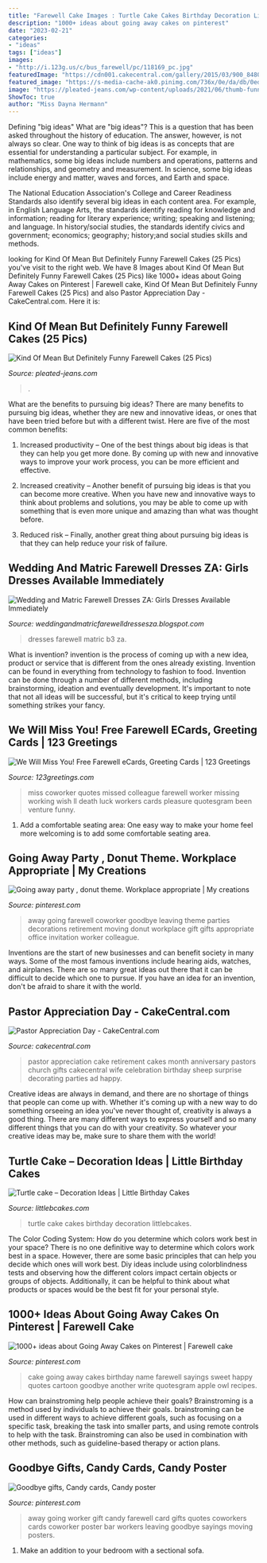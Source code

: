 ```yaml
---
title: "Farewell Cake Images : Turtle Cake Cakes Birthday Decoration Littlebcakes"
description: "1000+ ideas about going away cakes on pinterest"
date: "2023-02-21"
categories:
- "ideas"
tags: ["ideas"]
images:
- "http://i.123g.us/c/bus_farewell/pc/118169_pc.jpg"
featuredImage: "https://cdn001.cakecentral.com/gallery/2015/03/900_848043YV0S_pastor-appreciation-day.jpg"
featured_image: "https://s-media-cache-ak0.pinimg.com/736x/0e/da/db/0edadb59c8e7544d2336cc1d741982ee.jpg"
image: "https://pleated-jeans.com/wp-content/uploads/2021/06/thumb-funny-rude-farewell-cakes.jpg"
ShowToc: true
author: "Miss Dayna Hermann"
---
```



Defining "big ideas"
What are "big ideas"? This is a question that has been asked throughout the history of education. The answer, however, is not always so clear.
One way to think of big ideas is as concepts that are essential for understanding a particular subject. For example, in mathematics, some big ideas include numbers and operations, patterns and relationships, and geometry and measurement. In science, some big ideas include energy and matter, waves and forces, and Earth and space.

The National Education Association's College and Career Readiness Standards also identify several big ideas in each content area. For example, in English Language Arts, the standards identify reading for knowledge and information; reading for literary experience; writing; speaking and listening; and language. In history/social studies, the standards identify civics and government; economics; geography; history;and social studies skills and methods.

	

		
looking for Kind Of Mean But Definitely Funny Farewell Cakes (25 Pics) you've visit to the right web. We have 8 Images about Kind Of Mean But Definitely Funny Farewell Cakes (25 Pics) like 1000+ ideas about Going Away Cakes on Pinterest | Farewell cake, Kind Of Mean But Definitely Funny Farewell Cakes (25 Pics) and also Pastor Appreciation Day - CakeCentral.com. Here it is:
		
    
## Kind Of Mean But Definitely Funny Farewell Cakes (25 Pics)

<img loading=lazy src="https://pleated-jeans.com/wp-content/uploads/2021/06/thumb-funny-rude-farewell-cakes.jpg" onerror="this.onerror=null;this.src='https://tse2.mm.bing.net/th?id=OIP.Ze1nh89x0KO-BdzXB-cAiwHaD4&amp;pid=15.1';" alt="Kind Of Mean But Definitely Funny Farewell Cakes (25 Pics)">

_Source: pleated-jeans.com_

>. 

	

What are the benefits to pursuing big ideas?
There are many benefits to pursuing big ideas, whether they are new and innovative ideas, or ones that have been tried before but with a different twist. Here are five of the most common benefits:
1. Increased productivity – One of the best things about big ideas is that they can help you get more done. By coming up with new and innovative ways to improve your work process, you can be more efficient and effective.

2. Increased creativity – Another benefit of pursuing big ideas is that you can become more creative. When you have new and innovative ways to think about problems and solutions, you may be able to come up with something that is even more unique and amazing than what was thought before.

3. Reduced risk – Finally, another great thing about pursuing big ideas is that they can help reduce your risk of failure.

    
## Wedding And Matric Farewell Dresses ZA: Girls Dresses Available Immediately

<img loading=lazy src="http://1.bp.blogspot.com/-aJXm9JAopnQ/U5ViRBK_CUI/AAAAAAAAAPU/WktgtLjBq8Q/s1600/IMG_4715.jpg" onerror="this.onerror=null;this.src='https://tse4.mm.bing.net/th?id=OIP.7mKdVH8jV-xY-sn7LzhiZAAAAA&amp;pid=15.1';" alt="Wedding and Matric Farewell Dresses ZA: Girls Dresses Available Immediately">

_Source: weddingandmatricfarewelldressesza.blogspot.com_

>dresses farewell matric b3 za. 

	

What is invention?
invention is the process of coming up with a new idea, product or service that is different from the ones already existing. Invention can be found in everything from technology to fashion to food. 
Invention can be done through a number of different methods, including brainstorming, ideation and eventually development. It's important to note that not all ideas will be successful, but it's critical to keep trying until something strikes your fancy.

    
## We Will Miss You! Free Farewell ECards, Greeting Cards | 123 Greetings

<img loading=lazy src="http://i.123g.us/c/bus_farewell/pc/118169_pc.jpg" onerror="this.onerror=null;this.src='https://tse2.mm.bing.net/th?id=OIP.Y1deXEfPO2lMyX9nlQWn_AHaEt&amp;pid=15.1';" alt="We Will Miss You! Free Farewell eCards, Greeting Cards | 123 Greetings">

_Source: 123greetings.com_

>miss coworker quotes missed colleague farewell worker missing working wish ll death luck workers cards pleasure quotesgram been venture funny. 

	

1. Add a comfortable seating area: One easy way to make your home feel more welcoming is to add some comfortable seating area.

    
## Going Away Party , Donut Theme. Workplace Appropriate | My Creations

<img loading=lazy src="https://s-media-cache-ak0.pinimg.com/736x/0e/da/db/0edadb59c8e7544d2336cc1d741982ee.jpg" onerror="this.onerror=null;this.src='https://tse1.mm.bing.net/th?id=OIP.knDMnHq3cwJIOeX_CWzrjAHaJ3&amp;pid=15.1';" alt="Going away party , donut theme. Workplace appropriate | My creations">

_Source: pinterest.com_

>away going farewell coworker goodbye leaving theme parties decorations retirement moving donut workplace gift gifts appropriate office invitation worker colleague. 

	

Inventions are the start of new businesses and can benefit society in many ways. Some of the most famous inventions include hearing aids, watches, and airplanes. There are so many great ideas out there that it can be difficult to decide which one to pursue. If you have an idea for an invention, don't be afraid to share it with the world.

    
## Pastor Appreciation Day - CakeCentral.com

<img loading=lazy src="https://cdn001.cakecentral.com/gallery/2015/03/900_848043YV0S_pastor-appreciation-day.jpg" onerror="this.onerror=null;this.src='https://tse1.mm.bing.net/th?id=OIP.NTt50occN9WirisJW91I-gHaFj&amp;pid=15.1';" alt="Pastor Appreciation Day - CakeCentral.com">

_Source: cakecentral.com_

>pastor appreciation cake retirement cakes month anniversary pastors church gifts cakecentral wife celebration birthday sheep surprise decorating parties ad happy. 

	

Creative ideas are always in demand, and there are no shortage of things that people can come up with. Whether it's coming up with a new way to do something orseeing an idea you've never thought of, creativity is always a good thing. There are many different ways to express yourself and so many different things that you can do with your creativity. So whatever your creative ideas may be, make sure to share them with the world!

    
## Turtle Cake – Decoration Ideas | Little Birthday Cakes

<img loading=lazy src="https://www.littlebcakes.com/wp-content/uploads/2014/05/Turtle-Cakes-Ideas.jpg" onerror="this.onerror=null;this.src='https://tse1.mm.bing.net/th?id=OIP.nKNeZeSCo0rPdlbxkT9f4QHaFj&amp;pid=15.1';" alt="Turtle cake – Decoration Ideas | Little Birthday Cakes">

_Source: littlebcakes.com_

>turtle cake cakes birthday decoration littlebcakes. 

	

The Color Coding System: How do you determine which colors work best in your space?
There is no one definitive way to determine which colors work best in a space. However, there are some basic principles that can help you decide which ones will work best. Diy ideas include using colorblindness tests and observing how the different colors impact certain objects or groups of objects. Additionally, it can be helpful to think about what products or spaces would be the best fit for your personal style.

    
## 1000+ Ideas About Going Away Cakes On Pinterest | Farewell Cake

<img loading=lazy src="https://i.pinimg.com/736x/51/a2/03/51a20383806618674c120afabf3ac68c--going-away-cakes-farewell-cake.jpg" onerror="this.onerror=null;this.src='https://tse2.mm.bing.net/th?id=OIP.KqcEPKIlzREMw3eaBwzn0wHaHa&amp;pid=15.1';" alt="1000+ ideas about Going Away Cakes on Pinterest | Farewell cake">

_Source: pinterest.com_

>cake going away cakes birthday name farewell sayings sweet happy quotes cartoon goodbye another write quotesgram apple owl recipes. 

	

How can brainstroming help people achieve their goals?
Brainstroming is a method used by individuals to achieve their goals. brainstroming can be used in different ways to achieve different goals, such as focusing on a specific task, breaking the task into smaller parts, and using remote controls to help with the task. Brainstroming can also be used in combination with other methods, such as guideline-based therapy or action plans.

    
## Goodbye Gifts, Candy Cards, Candy Poster

<img loading=lazy src="https://i.pinimg.com/736x/3a/90/3d/3a903d4a6be1e29f59479c1715aac717.jpg" onerror="this.onerror=null;this.src='https://tse4.mm.bing.net/th?id=OIP.Tip8I6Np-R113TGaXEtHIgAAAA&amp;pid=15.1';" alt="Goodbye gifts, Candy cards, Candy poster">

_Source: pinterest.com_

>away going worker gift candy farewell card gifts quotes coworkers cards coworker poster bar workers leaving goodbye sayings moving posters. 

	

1. Make an addition to your bedroom with a sectional sofa.

